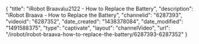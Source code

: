 {
    "title": "iRobot Braava\u2122 - How to Replace the Battery",
    "description": "iRobot Braava - How to Replace the Battery",
    "channelid": "6287393",
    "videoid": "6287352",
    "date_created": "1438378084",
    "date_modified": "1491588375",
    "type": "captivate",
    "layout": "channelVideo",
    "url": "\/irobot\/irobot-braava-how-to-replace-the-battery\/6287393-6287352"
}